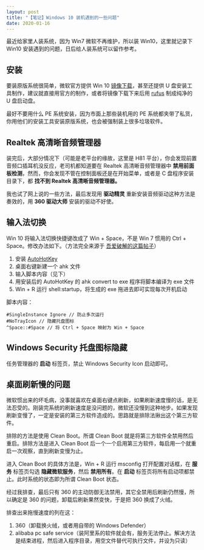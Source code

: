 ```yaml
---
layout: post
title: "【笔记】Windows 10 装机遇到的一些问题"
date: 2020-01-16
---
```


最近给家里人装系统，因为 Win7 微软不再维护，所以装 Win10，这里就记录下 Win10 安装遇到的问题，日后给人装系统可以留作参考。

## 安装
要装原版系统很简单，微软官方提供 Win 10 [镜像下载](https://www.microsoft.com/zh-cn/software-download/windows10ISO)，甚至还提供 U 盘安装工具制作，建议就直接用官方的制作，或者将镜像下载下来后用 [rufus](http://rufus.ie/) 制成纯净的 U 盘启动盘。

最好不要用什么 PE 系统安装，因为市面上那些装机用的 PE 系统都夹带了私货，你用他们的安装工具安装原版系统，也会被强制装上很多垃圾软件。

## Realtek 高清晰音频管理器
装完后，大部分情况下（可能是老平台的缘故，这里是 H81 平台），你会发现前置音频口插耳机没反应，老司机都知道要在 Realtek 高清晰音频管理器中 **禁用前面板检测**，然而，你会发现不管在控制面板还是在开始菜单，或者是 C 盘程序安装目录下，都 **找不到 Realtek 高清晰音频管理器。**

我也试了网上说的一些方法，最后发现用 **驱动精灵** 重新安装音频驱动这种方法是奏效的，用 **360 驱动大师** 安装的驱动不好使。

## 输入法切换
Win 10 将输入法切换快捷键改成了 Win + Space，不是 Win 7 惯用的 Ctrl + Space。修改办法如下。（方法完全来源于 [吾爱破解的这篇帖子](https://www.52pojie.cn/thread-1002579-1-1.html)）

1. 安装 [AutoHotKey](https://www.autohotkey.com/)
2. 桌面右键新建一个 ahk 文件
3. 输入脚本内容（见下）
4. 用安装后的 AutoHotKey 的 ahk convert to exe 程序将脚本编译为 exe 文件
5. Win + R 运行 shell:startup，将生成的 exe 拖进去即可实现每次开机启动

脚本内容：

```
#SingleInstance Ignore // 防止多次运行
#NoTrayIcon // 隐藏托盘图标
^Space::#Space // 将 Ctrl + Space 映射为 Win + Space
```

## Windows Security 托盘图标隐藏
任务管理器的 **启动** 标签页，禁止 Windows Security Icon 启动即可。

## 桌面刷新慢的问题
微软惯出来的坏毛病，没事就喜欢在桌面右键点刷新，如果刷新速度慢的话，是无法忍受的。刚装完系统的刷新速度是没问题的，微软还没慢到这种地步。如果发现刷新变慢了，一定是安装的第三方软件造成的。思路就是排除法揪出这个第三方软件。

排除的方法是使用 Clean Boot。所谓 Clean Boot 就是将第三方软件全禁用然后重启。排除方法是进入 Clean Boot 后一个一个启用第三方软件，每启用一个就重启一次观察，直到刷新变慢为止。

进入 Clean Boot 的具体方法是，Win + R 运行 msconfig 打开配置对话框，在 **服务** 标签页勾选 **隐藏微软服务**，然后 **禁用所有**。在 **启动** 标签页将所有启动项都禁止。此时系统的状态即为所谓 Clean Boot 状态。

经过我排查，最后只有 360 的主动防御无法禁用，其它全禁用后刷新仍然慢，所以确定是 360 的问题，卸载后刷新果然变快，于是把 360 换成了火绒。

排查出来拖慢速度的列在这：
1. 360（卸载换火绒，或者用自带的 Windows Defender）
2. alibaba pc safe service（装阿里系的软件就会有，服务无法停止。解决方法是结束进程，然后进入程序目录，用空文件替代可执行文件，并设为只读）
